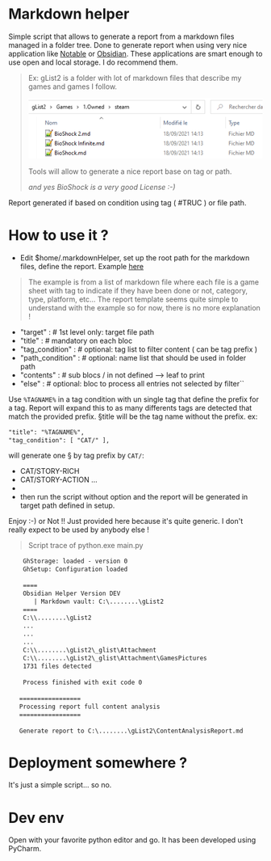 # Markdown helper

Simple script that allows to generate a report from a markdown files managed in a folder tree.
Done to generate report when using very nice application like [Notable](https://www.electronjs.org/apps/notable) or [Obsidian](https://obsidian.md/).
These applications are smart enough to use open and local storage. I do recommend them.

> Ex: gList2 is a folder with lot of markdown files that describe my games and games I follow.
> 
> ![screenshot](ExGamesFolder.png)
>
> Tools will allow to generate a nice report base on tag or path.
>
> *and yes BioShock is a very good License :-)*

Report generated if based on condition using tag ( #TRUC ) or file path.

# How to use it ?
- Edit $home/.markdownHelper, set up the root path for the markdown files, define the report.
Example [here](example.markdownHelper.json)
> The example is from a list of markdown file where each file is a game sheet with tag to indicate if they have been done or not, category, type, platform, etc...
> The report template seems quite simple to understand with the example so for now, there is no more explanation !

- "target" :  # 1st level only: target file path
- "title" :  # mandatory on each bloc
- "tag_condition" :  # optional: tag list to filter content ( can be tag prefix )
- "path_condition" :  # optional: name list that should be used in folder path
- "contents" :  # sub blocs / in not defined --> leaf to print
- "else" :  # optional: bloc to process all entries not selected by filter``

Use ``%TAGNAME%`` in a tag condition with un single tag that define the prefix for a tag. Report will expand this to as many differents tags are detected that match the provided prefix. §title will be the tag name without the prefix.
ex:

    "title": "%TAGNAME%",
    "tag_condition": [ "CAT/" ],

will generate one § by tag prefix by ``CAT/``:
- CAT/STORY-RICH
- CAT/STORY-ACTION
...
- 
- then run the script without option and the report will be generated in target path defined in setup.

Enjoy :-) or Not !! Just provided here because it's quite generic. I don't really expect to be used by anybody else !

> Script trace of python.exe main.py
        
        GhStorage: loaded - version 0
        GhSetup: Configuration loaded
        
        ====
        Obsidian Helper Version DEV
           | Markdown vault: C:\........\gList2
        ====
        C:\\........\gList2
        ...
        ...
        ...
        C:\\........\gList2\_glist\Attachment  
        C:\\........\gList2\_glist\Attachment\GamesPictures   
        1731 files detected
        
        Process finished with exit code 0

       =================
       Processing report full content analysis
       =================

       Generate report to C:\........\gList2\ContentAnalysisReport.md

# Deployment somewhere ?
It's just a simple script... so no.

# Dev env
Open with your favorite python editor and go. It has been developed using PyCharm.

